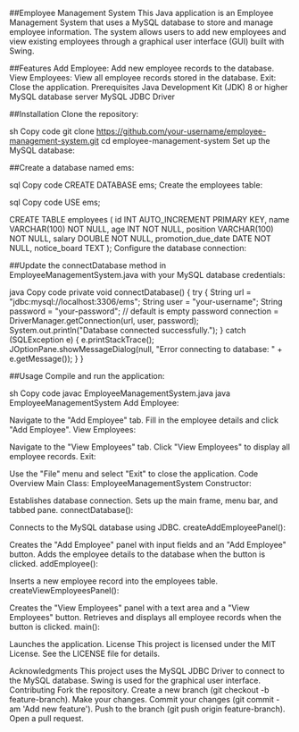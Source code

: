 ##Employee Management System
This Java application is an Employee Management System that uses a MySQL database to store and manage employee information. The system allows users to add new employees and view existing employees through a graphical user interface (GUI) built with Swing.

##Features
Add Employee: Add new employee records to the database.
View Employees: View all employee records stored in the database.
Exit: Close the application.
Prerequisites
Java Development Kit (JDK) 8 or higher
MySQL database server
MySQL JDBC Driver



##Installation
Clone the repository:

sh
Copy code
git clone https://github.com/your-username/employee-management-system.git
cd employee-management-system
Set up the MySQL database:

##Create a database named ems:

sql
Copy code
CREATE DATABASE ems;
Create the employees table:

sql
Copy code
USE ems;

CREATE TABLE employees (
  id INT AUTO_INCREMENT PRIMARY KEY,
  name VARCHAR(100) NOT NULL,
  age INT NOT NULL,
  position VARCHAR(100) NOT NULL,
  salary DOUBLE NOT NULL,
  promotion_due_date DATE NOT NULL,
  notice_board TEXT
);
Configure the database connection:

##Update the connectDatabase method in EmployeeManagementSystem.java with your MySQL database credentials:

java
Copy code
private void connectDatabase() {
    try {
        String url = "jdbc:mysql://localhost:3306/ems";
        String user = "your-username";
        String password = "your-password"; // default is empty password
        connection = DriverManager.getConnection(url, user, password);
        System.out.println("Database connected successfully.");
    } catch (SQLException e) {
        e.printStackTrace();
        JOptionPane.showMessageDialog(null, "Error connecting to database: " + e.getMessage());
    }
}




##Usage
Compile and run the application:

sh
Copy code
javac EmployeeManagementSystem.java
java EmployeeManagementSystem
Add Employee:

Navigate to the "Add Employee" tab.
Fill in the employee details and click "Add Employee".
View Employees:

Navigate to the "View Employees" tab.
Click "View Employees" to display all employee records.
Exit:

Use the "File" menu and select "Exit" to close the application.
Code Overview
Main Class: EmployeeManagementSystem
Constructor:

Establishes database connection.
Sets up the main frame, menu bar, and tabbed pane.
connectDatabase():

Connects to the MySQL database using JDBC.
createAddEmployeePanel():

Creates the "Add Employee" panel with input fields and an "Add Employee" button.
Adds the employee details to the database when the button is clicked.
addEmployee():

Inserts a new employee record into the employees table.
createViewEmployeesPanel():

Creates the "View Employees" panel with a text area and a "View Employees" button.
Retrieves and displays all employee records when the button is clicked.
main():

Launches the application.
License
This project is licensed under the MIT License. See the LICENSE file for details.

Acknowledgments
This project uses the MySQL JDBC Driver to connect to the MySQL database.
Swing is used for the graphical user interface.
Contributing
Fork the repository.
Create a new branch (git checkout -b feature-branch).
Make your changes.
Commit your changes (git commit -am 'Add new feature').
Push to the branch (git push origin feature-branch).
Open a pull request.
